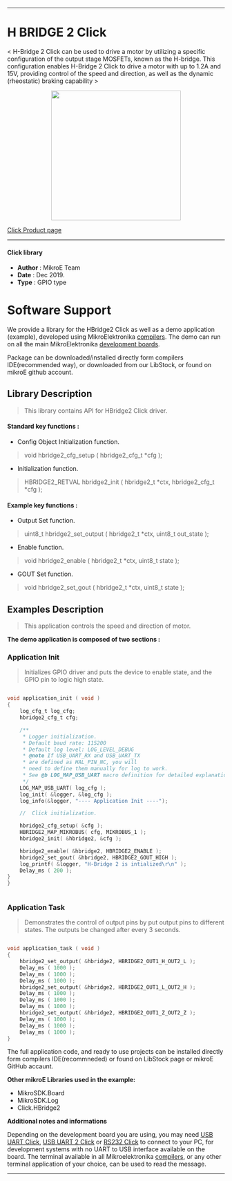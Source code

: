
---
# H BRIDGE 2 Click

< H-Bridge 2 Click can be used to drive a motor by utilizing a specific configuration of the output stage MOSFETs, known as the H-bridge. This configuration enables H-Bridge 2 Click to drive a motor with up to 1.2A and 15V, providing control of the speed and direction, as well as the dynamic (rheostatic) braking capability >

<p align="center">
  <img src="https://download.mikroe.com/images/click_for_ide/hbridge2_click.png" height=300px>
</p>

[Click Product page](https://www.mikroe.com/h-bridge-2-click)

---


#### Click library 

- **Author**        : MikroE Team
- **Date**          : Dec 2019.
- **Type**          : GPIO type


# Software Support

We provide a library for the HBridge2 Click 
as well as a demo application (example), developed using MikroElektronika 
[compilers](https://shop.mikroe.com/compilers). 
The demo can run on all the main MikroElektronika [development boards](https://shop.mikroe.com/development-boards).

Package can be downloaded/installed directly form compilers IDE(recommended way), or downloaded from our LibStock, or found on mikroE github account. 

## Library Description

> This library contains API for HBridge2 Click driver.

#### Standard key functions :

- Config Object Initialization function.
> void hbridge2_cfg_setup ( hbridge2_cfg_t *cfg ); 
 
- Initialization function.
> HBRIDGE2_RETVAL hbridge2_init ( hbridge2_t *ctx, hbridge2_cfg_t *cfg );

#### Example key functions :

- Output Set function.
> uint8_t hbridge2_set_output ( hbridge2_t *ctx, uint8_t out_state );
 
- Enable function.
> void hbridge2_enable ( hbridge2_t *ctx, uint8_t state );

- GOUT Set function.
> void hbridge2_set_gout ( hbridge2_t *ctx, uint8_t state );

## Examples Description

> This application controls the speed and direction of motor.

**The demo application is composed of two sections :**

### Application Init 

> Initializes GPIO driver and puts the device to enable state, and the GPIO pin to logic high state.


```c

void application_init ( void )
{
    log_cfg_t log_cfg;
    hbridge2_cfg_t cfg;

    /** 
     * Logger initialization.
     * Default baud rate: 115200
     * Default log level: LOG_LEVEL_DEBUG
     * @note If USB_UART_RX and USB_UART_TX 
     * are defined as HAL_PIN_NC, you will 
     * need to define them manually for log to work. 
     * See @b LOG_MAP_USB_UART macro definition for detailed explanation.
     */
    LOG_MAP_USB_UART( log_cfg );
    log_init( &logger, &log_cfg );
    log_info(&logger, "---- Application Init ----");

    //  Click initialization.

    hbridge2_cfg_setup( &cfg );
    HBRIDGE2_MAP_MIKROBUS( cfg, MIKROBUS_1 );
    hbridge2_init( &hbridge2, &cfg );

    hbridge2_enable( &hbridge2, HBRIDGE2_ENABLE );
    hbridge2_set_gout( &hbridge2, HBRIDGE2_GOUT_HIGH );
    log_printf( &logger, "H-Bridge 2 is intialized\r\n" );
    Delay_ms ( 200 );
}
}
  
```

### Application Task

> Demonstrates the control of output pins by put output pins to different states. The outputs be changed after every 3 seconds.

```c

void application_task ( void )
{
    hbridge2_set_output( &hbridge2, HBRIDGE2_OUT1_H_OUT2_L );
    Delay_ms ( 1000 );
    Delay_ms ( 1000 );
    Delay_ms ( 1000 );
    hbridge2_set_output( &hbridge2, HBRIDGE2_OUT1_L_OUT2_H );
    Delay_ms ( 1000 );
    Delay_ms ( 1000 );
    Delay_ms ( 1000 );
    hbridge2_set_output( &hbridge2, HBRIDGE2_OUT1_Z_OUT2_Z );
    Delay_ms ( 1000 );
    Delay_ms ( 1000 );
    Delay_ms ( 1000 );
}  

```

The full application code, and ready to use projects can be  installed directly form compilers IDE(recommneded) or found on LibStock page or mikroE GitHub accaunt.

**Other mikroE Libraries used in the example:** 

- MikroSDK.Board
- MikroSDK.Log
- Click.HBridge2

**Additional notes and informations**

Depending on the development board you are using, you may need 
[USB UART Click](https://shop.mikroe.com/usb-uart-click), 
[USB UART 2 Click](https://shop.mikroe.com/usb-uart-2-click) or 
[RS232 Click](https://shop.mikroe.com/rs232-click) to connect to your PC, for 
development systems with no UART to USB interface available on the board. The 
terminal available in all Mikroelektronika 
[compilers](https://shop.mikroe.com/compilers), or any other terminal application 
of your choice, can be used to read the message.



---

